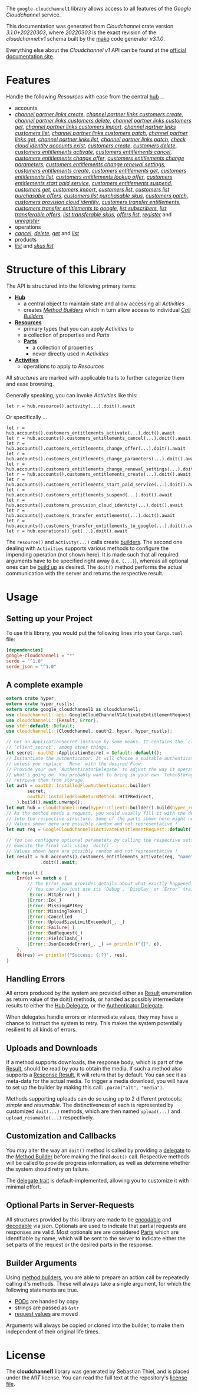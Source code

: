 <!---
DO NOT EDIT !
This file was generated automatically from 'src/mako/api/README.md.mako'
DO NOT EDIT !
-->
The `google-cloudchannel1` library allows access to all features of the *Google Cloudchannel* service.

This documentation was generated from *Cloudchannel* crate version *3.1.0+20220303*, where *20220303* is the exact revision of the *cloudchannel:v1* schema built by the [mako](http://www.makotemplates.org/) code generator *v3.1.0*.

Everything else about the *Cloudchannel* *v1* API can be found at the
[official documentation site](https://cloud.google.com/channel).
# Features

Handle the following *Resources* with ease from the central [hub](https://docs.rs/google-cloudchannel1/3.1.0+20220303/google_cloudchannel1/Cloudchannel) ... 

* accounts
 * [*channel partner links create*](https://docs.rs/google-cloudchannel1/3.1.0+20220303/google_cloudchannel1/api::AccountChannelPartnerLinkCreateCall), [*channel partner links customers create*](https://docs.rs/google-cloudchannel1/3.1.0+20220303/google_cloudchannel1/api::AccountChannelPartnerLinkCustomerCreateCall), [*channel partner links customers delete*](https://docs.rs/google-cloudchannel1/3.1.0+20220303/google_cloudchannel1/api::AccountChannelPartnerLinkCustomerDeleteCall), [*channel partner links customers get*](https://docs.rs/google-cloudchannel1/3.1.0+20220303/google_cloudchannel1/api::AccountChannelPartnerLinkCustomerGetCall), [*channel partner links customers import*](https://docs.rs/google-cloudchannel1/3.1.0+20220303/google_cloudchannel1/api::AccountChannelPartnerLinkCustomerImportCall), [*channel partner links customers list*](https://docs.rs/google-cloudchannel1/3.1.0+20220303/google_cloudchannel1/api::AccountChannelPartnerLinkCustomerListCall), [*channel partner links customers patch*](https://docs.rs/google-cloudchannel1/3.1.0+20220303/google_cloudchannel1/api::AccountChannelPartnerLinkCustomerPatchCall), [*channel partner links get*](https://docs.rs/google-cloudchannel1/3.1.0+20220303/google_cloudchannel1/api::AccountChannelPartnerLinkGetCall), [*channel partner links list*](https://docs.rs/google-cloudchannel1/3.1.0+20220303/google_cloudchannel1/api::AccountChannelPartnerLinkListCall), [*channel partner links patch*](https://docs.rs/google-cloudchannel1/3.1.0+20220303/google_cloudchannel1/api::AccountChannelPartnerLinkPatchCall), [*check cloud identity accounts exist*](https://docs.rs/google-cloudchannel1/3.1.0+20220303/google_cloudchannel1/api::AccountCheckCloudIdentityAccountsExistCall), [*customers create*](https://docs.rs/google-cloudchannel1/3.1.0+20220303/google_cloudchannel1/api::AccountCustomerCreateCall), [*customers delete*](https://docs.rs/google-cloudchannel1/3.1.0+20220303/google_cloudchannel1/api::AccountCustomerDeleteCall), [*customers entitlements activate*](https://docs.rs/google-cloudchannel1/3.1.0+20220303/google_cloudchannel1/api::AccountCustomerEntitlementActivateCall), [*customers entitlements cancel*](https://docs.rs/google-cloudchannel1/3.1.0+20220303/google_cloudchannel1/api::AccountCustomerEntitlementCancelCall), [*customers entitlements change offer*](https://docs.rs/google-cloudchannel1/3.1.0+20220303/google_cloudchannel1/api::AccountCustomerEntitlementChangeOfferCall), [*customers entitlements change parameters*](https://docs.rs/google-cloudchannel1/3.1.0+20220303/google_cloudchannel1/api::AccountCustomerEntitlementChangeParameterCall), [*customers entitlements change renewal settings*](https://docs.rs/google-cloudchannel1/3.1.0+20220303/google_cloudchannel1/api::AccountCustomerEntitlementChangeRenewalSettingCall), [*customers entitlements create*](https://docs.rs/google-cloudchannel1/3.1.0+20220303/google_cloudchannel1/api::AccountCustomerEntitlementCreateCall), [*customers entitlements get*](https://docs.rs/google-cloudchannel1/3.1.0+20220303/google_cloudchannel1/api::AccountCustomerEntitlementGetCall), [*customers entitlements list*](https://docs.rs/google-cloudchannel1/3.1.0+20220303/google_cloudchannel1/api::AccountCustomerEntitlementListCall), [*customers entitlements lookup offer*](https://docs.rs/google-cloudchannel1/3.1.0+20220303/google_cloudchannel1/api::AccountCustomerEntitlementLookupOfferCall), [*customers entitlements start paid service*](https://docs.rs/google-cloudchannel1/3.1.0+20220303/google_cloudchannel1/api::AccountCustomerEntitlementStartPaidServiceCall), [*customers entitlements suspend*](https://docs.rs/google-cloudchannel1/3.1.0+20220303/google_cloudchannel1/api::AccountCustomerEntitlementSuspendCall), [*customers get*](https://docs.rs/google-cloudchannel1/3.1.0+20220303/google_cloudchannel1/api::AccountCustomerGetCall), [*customers import*](https://docs.rs/google-cloudchannel1/3.1.0+20220303/google_cloudchannel1/api::AccountCustomerImportCall), [*customers list*](https://docs.rs/google-cloudchannel1/3.1.0+20220303/google_cloudchannel1/api::AccountCustomerListCall), [*customers list purchasable offers*](https://docs.rs/google-cloudchannel1/3.1.0+20220303/google_cloudchannel1/api::AccountCustomerListPurchasableOfferCall), [*customers list purchasable skus*](https://docs.rs/google-cloudchannel1/3.1.0+20220303/google_cloudchannel1/api::AccountCustomerListPurchasableSkuCall), [*customers patch*](https://docs.rs/google-cloudchannel1/3.1.0+20220303/google_cloudchannel1/api::AccountCustomerPatchCall), [*customers provision cloud identity*](https://docs.rs/google-cloudchannel1/3.1.0+20220303/google_cloudchannel1/api::AccountCustomerProvisionCloudIdentityCall), [*customers transfer entitlements*](https://docs.rs/google-cloudchannel1/3.1.0+20220303/google_cloudchannel1/api::AccountCustomerTransferEntitlementCall), [*customers transfer entitlements to google*](https://docs.rs/google-cloudchannel1/3.1.0+20220303/google_cloudchannel1/api::AccountCustomerTransferEntitlementsToGoogleCall), [*list subscribers*](https://docs.rs/google-cloudchannel1/3.1.0+20220303/google_cloudchannel1/api::AccountListSubscriberCall), [*list transferable offers*](https://docs.rs/google-cloudchannel1/3.1.0+20220303/google_cloudchannel1/api::AccountListTransferableOfferCall), [*list transferable skus*](https://docs.rs/google-cloudchannel1/3.1.0+20220303/google_cloudchannel1/api::AccountListTransferableSkuCall), [*offers list*](https://docs.rs/google-cloudchannel1/3.1.0+20220303/google_cloudchannel1/api::AccountOfferListCall), [*register*](https://docs.rs/google-cloudchannel1/3.1.0+20220303/google_cloudchannel1/api::AccountRegisterCall) and [*unregister*](https://docs.rs/google-cloudchannel1/3.1.0+20220303/google_cloudchannel1/api::AccountUnregisterCall)
* operations
 * [*cancel*](https://docs.rs/google-cloudchannel1/3.1.0+20220303/google_cloudchannel1/api::OperationCancelCall), [*delete*](https://docs.rs/google-cloudchannel1/3.1.0+20220303/google_cloudchannel1/api::OperationDeleteCall), [*get*](https://docs.rs/google-cloudchannel1/3.1.0+20220303/google_cloudchannel1/api::OperationGetCall) and [*list*](https://docs.rs/google-cloudchannel1/3.1.0+20220303/google_cloudchannel1/api::OperationListCall)
* products
 * [*list*](https://docs.rs/google-cloudchannel1/3.1.0+20220303/google_cloudchannel1/api::ProductListCall) and [*skus list*](https://docs.rs/google-cloudchannel1/3.1.0+20220303/google_cloudchannel1/api::ProductSkuListCall)




# Structure of this Library

The API is structured into the following primary items:

* **[Hub](https://docs.rs/google-cloudchannel1/3.1.0+20220303/google_cloudchannel1/Cloudchannel)**
    * a central object to maintain state and allow accessing all *Activities*
    * creates [*Method Builders*](https://docs.rs/google-cloudchannel1/3.1.0+20220303/google_cloudchannel1/client::MethodsBuilder) which in turn
      allow access to individual [*Call Builders*](https://docs.rs/google-cloudchannel1/3.1.0+20220303/google_cloudchannel1/client::CallBuilder)
* **[Resources](https://docs.rs/google-cloudchannel1/3.1.0+20220303/google_cloudchannel1/client::Resource)**
    * primary types that you can apply *Activities* to
    * a collection of properties and *Parts*
    * **[Parts](https://docs.rs/google-cloudchannel1/3.1.0+20220303/google_cloudchannel1/client::Part)**
        * a collection of properties
        * never directly used in *Activities*
* **[Activities](https://docs.rs/google-cloudchannel1/3.1.0+20220303/google_cloudchannel1/client::CallBuilder)**
    * operations to apply to *Resources*

All *structures* are marked with applicable traits to further categorize them and ease browsing.

Generally speaking, you can invoke *Activities* like this:

```Rust,ignore
let r = hub.resource().activity(...).doit().await
```

Or specifically ...

```ignore
let r = hub.accounts().customers_entitlements_activate(...).doit().await
let r = hub.accounts().customers_entitlements_cancel(...).doit().await
let r = hub.accounts().customers_entitlements_change_offer(...).doit().await
let r = hub.accounts().customers_entitlements_change_parameters(...).doit().await
let r = hub.accounts().customers_entitlements_change_renewal_settings(...).doit().await
let r = hub.accounts().customers_entitlements_create(...).doit().await
let r = hub.accounts().customers_entitlements_start_paid_service(...).doit().await
let r = hub.accounts().customers_entitlements_suspend(...).doit().await
let r = hub.accounts().customers_provision_cloud_identity(...).doit().await
let r = hub.accounts().customers_transfer_entitlements(...).doit().await
let r = hub.accounts().customers_transfer_entitlements_to_google(...).doit().await
let r = hub.operations().get(...).doit().await
```

The `resource()` and `activity(...)` calls create [builders][builder-pattern]. The second one dealing with `Activities` 
supports various methods to configure the impending operation (not shown here). It is made such that all required arguments have to be 
specified right away (i.e. `(...)`), whereas all optional ones can be [build up][builder-pattern] as desired.
The `doit()` method performs the actual communication with the server and returns the respective result.

# Usage

## Setting up your Project

To use this library, you would put the following lines into your `Cargo.toml` file:

```toml
[dependencies]
google-cloudchannel1 = "*"
serde = "^1.0"
serde_json = "^1.0"
```

## A complete example

```Rust
extern crate hyper;
extern crate hyper_rustls;
extern crate google_cloudchannel1 as cloudchannel1;
use cloudchannel1::api::GoogleCloudChannelV1ActivateEntitlementRequest;
use cloudchannel1::{Result, Error};
use std::default::Default;
use cloudchannel1::{Cloudchannel, oauth2, hyper, hyper_rustls};

// Get an ApplicationSecret instance by some means. It contains the `client_id` and 
// `client_secret`, among other things.
let secret: oauth2::ApplicationSecret = Default::default();
// Instantiate the authenticator. It will choose a suitable authentication flow for you, 
// unless you replace  `None` with the desired Flow.
// Provide your own `AuthenticatorDelegate` to adjust the way it operates and get feedback about 
// what's going on. You probably want to bring in your own `TokenStorage` to persist tokens and
// retrieve them from storage.
let auth = oauth2::InstalledFlowAuthenticator::builder(
        secret,
        oauth2::InstalledFlowReturnMethod::HTTPRedirect,
    ).build().await.unwrap();
let mut hub = Cloudchannel::new(hyper::Client::builder().build(hyper_rustls::HttpsConnector::with_native_roots().https_or_http().enable_http1().enable_http2().build()), auth);
// As the method needs a request, you would usually fill it with the desired information
// into the respective structure. Some of the parts shown here might not be applicable !
// Values shown here are possibly random and not representative !
let mut req = GoogleCloudChannelV1ActivateEntitlementRequest::default();

// You can configure optional parameters by calling the respective setters at will, and
// execute the final call using `doit()`.
// Values shown here are possibly random and not representative !
let result = hub.accounts().customers_entitlements_activate(req, "name")
             .doit().await;

match result {
    Err(e) => match e {
        // The Error enum provides details about what exactly happened.
        // You can also just use its `Debug`, `Display` or `Error` traits
         Error::HttpError(_)
        |Error::Io(_)
        |Error::MissingAPIKey
        |Error::MissingToken(_)
        |Error::Cancelled
        |Error::UploadSizeLimitExceeded(_, _)
        |Error::Failure(_)
        |Error::BadRequest(_)
        |Error::FieldClash(_)
        |Error::JsonDecodeError(_, _) => println!("{}", e),
    },
    Ok(res) => println!("Success: {:?}", res),
}

```
## Handling Errors

All errors produced by the system are provided either as [Result](https://docs.rs/google-cloudchannel1/3.1.0+20220303/google_cloudchannel1/client::Result) enumeration as return value of
the doit() methods, or handed as possibly intermediate results to either the 
[Hub Delegate](https://docs.rs/google-cloudchannel1/3.1.0+20220303/google_cloudchannel1/client::Delegate), or the [Authenticator Delegate](https://docs.rs/yup-oauth2/*/yup_oauth2/trait.AuthenticatorDelegate.html).

When delegates handle errors or intermediate values, they may have a chance to instruct the system to retry. This 
makes the system potentially resilient to all kinds of errors.

## Uploads and Downloads
If a method supports downloads, the response body, which is part of the [Result](https://docs.rs/google-cloudchannel1/3.1.0+20220303/google_cloudchannel1/client::Result), should be
read by you to obtain the media.
If such a method also supports a [Response Result](https://docs.rs/google-cloudchannel1/3.1.0+20220303/google_cloudchannel1/client::ResponseResult), it will return that by default.
You can see it as meta-data for the actual media. To trigger a media download, you will have to set up the builder by making
this call: `.param("alt", "media")`.

Methods supporting uploads can do so using up to 2 different protocols: 
*simple* and *resumable*. The distinctiveness of each is represented by customized 
`doit(...)` methods, which are then named `upload(...)` and `upload_resumable(...)` respectively.

## Customization and Callbacks

You may alter the way an `doit()` method is called by providing a [delegate](https://docs.rs/google-cloudchannel1/3.1.0+20220303/google_cloudchannel1/client::Delegate) to the 
[Method Builder](https://docs.rs/google-cloudchannel1/3.1.0+20220303/google_cloudchannel1/client::CallBuilder) before making the final `doit()` call. 
Respective methods will be called to provide progress information, as well as determine whether the system should 
retry on failure.

The [delegate trait](https://docs.rs/google-cloudchannel1/3.1.0+20220303/google_cloudchannel1/client::Delegate) is default-implemented, allowing you to customize it with minimal effort.

## Optional Parts in Server-Requests

All structures provided by this library are made to be [encodable](https://docs.rs/google-cloudchannel1/3.1.0+20220303/google_cloudchannel1/client::RequestValue) and 
[decodable](https://docs.rs/google-cloudchannel1/3.1.0+20220303/google_cloudchannel1/client::ResponseResult) via *json*. Optionals are used to indicate that partial requests are responses 
are valid.
Most optionals are are considered [Parts](https://docs.rs/google-cloudchannel1/3.1.0+20220303/google_cloudchannel1/client::Part) which are identifiable by name, which will be sent to 
the server to indicate either the set parts of the request or the desired parts in the response.

## Builder Arguments

Using [method builders](https://docs.rs/google-cloudchannel1/3.1.0+20220303/google_cloudchannel1/client::CallBuilder), you are able to prepare an action call by repeatedly calling it's methods.
These will always take a single argument, for which the following statements are true.

* [PODs][wiki-pod] are handed by copy
* strings are passed as `&str`
* [request values](https://docs.rs/google-cloudchannel1/3.1.0+20220303/google_cloudchannel1/client::RequestValue) are moved

Arguments will always be copied or cloned into the builder, to make them independent of their original life times.

[wiki-pod]: http://en.wikipedia.org/wiki/Plain_old_data_structure
[builder-pattern]: http://en.wikipedia.org/wiki/Builder_pattern
[google-go-api]: https://github.com/google/google-api-go-client

# License
The **cloudchannel1** library was generated by Sebastian Thiel, and is placed 
under the *MIT* license.
You can read the full text at the repository's [license file][repo-license].

[repo-license]: https://github.com/Byron/google-apis-rsblob/main/LICENSE.md
